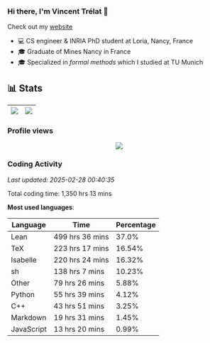 ### Hi there, I'm Vincent Trélat 👋

Check out my [website](https://vtrelat.github.io)

-   💻 CS engineer & INRIA PhD student at Loria, Nancy, France
-   🎓 Graduate of Mines Nancy in France
-   🎓 Specialized in _formal methods_ which I studied at TU Munich

## 📊 **Stats**

| <img align="center" src="https://readme-stats.clckblog.space/api?username=VTrelat&show_icons=true&include_all_commits=true&theme=tokyonight&hide_border=true" /> | <img align="center" src="https://readme-stats.clckblog.space/api/top-langs/?username=VTrelat&layout=compact&theme=tokyonight&hide_border=true" /> |
| ---------------------------------------------------------------------------------------------------------------------------------------------------------------- | ------------------------------------------------------------------------------------------------------------------------------------------------- |

### Profile views

<p align="center">
 <img src="https://profile-counter.glitch.me/VTrelat/count.svg" />
</p>

<!--automations-->
### Coding Activity
_Last updated: 2025-02-28 00:40:35_

Total coding time: 1,350 hrs 13 mins

**Most used languages**:

| Language | Time | Percentage |
| ------------- | ------------- | ------------- |
| Lean | 499 hrs 36 mins | 37.0% |
| TeX | 223 hrs 17 mins | 16.54% |
| Isabelle | 220 hrs 24 mins | 16.32% |
| sh | 138 hrs 7 mins | 10.23% |
| Other | 79 hrs 26 mins | 5.88% |
| Python | 55 hrs 39 mins | 4.12% |
| C++ | 43 hrs 51 mins | 3.25% |
| Markdown | 19 hrs 31 mins | 1.45% |
| JavaScript | 13 hrs 20 mins | 0.99% |

